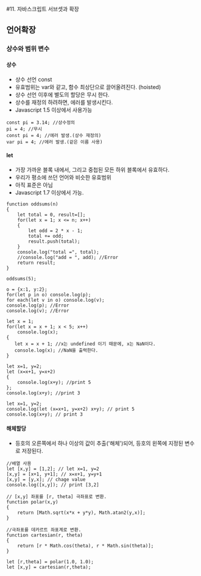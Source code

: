 #11. 자바스크립트 서브셋과 확장


## 언어확장 ##
### 상수와 범위 변수 ###
#### 상수 ####
- 상수 선언 const 
- 유효범위는 var와 같고, 함수 최상단으로 끌어올려진다. (hoisted)
- 상수 선언 이후에 별도의 할당은 무시 한다.
- 상수를 재정의 하려하면, 에러를 발생시킨다.
- Javascript 1.5 이상에서 사용가능

```
const pi = 3.14; //상수정의
pi = 4; //무시
const pi = 4; //에러 발생.(상수 재정의)
var pi = 4; //에러 발생.(같은 이름 사용)
```

#### let ####
- 가장 가까운 블록 내에서, 그리고 중첩된 모든 하위 블록에서 유효하다.
- 우리가 평소에 쓰던 언어와 비슷한 유효범위
- 아직 표준은 아님
- Javascript 1.7 이상에서 가능.

```
function oddsums(n)
{
    let total = 0, result=[];
    for(let x = 1; x <= n; x++)
    {
        let odd = 2 * x - 1;
        total += odd;
        result.push(total);
    }
    console.log("total =", total);
    //console.log("add = ", add); //Error
    return result;
}

oddsums(5);
```
```
o = {x:1, y:2};
for(let p in o) console.log(p);
for each(let v in o) console.log(v);
console.log(p); //Error
console.log(v); //Error
```
```
let x = 1;
for(let x = x + 1; x < 5; x++)
    console.log(x);
{
   let x = x + 1; //x는 undefined 이기 때문에, x는 NaN이다.
   console.log(x); //NaN을 출력한다.
}
```
```
let x=1, y=2;
let (x=x+1, y=x+2)
{
    console.log(x+y); //print 5
};
console.log(x+y); //print 3
```
```
let x=1, y=2;
console.log(let (x=x+1, y=x+2) x+y); // print 5
console.log(x+y); // print 3
```

#### 해체할당 ####
- 등호의 오른쪽에서 하나 이상의 값이 추출('해체')되어, 등호의 왼쪽에 지정된 변수로 저장된다.

```
//배열 사용
let [x,y] = [1,2]; // let x=1, y=2
[x,y] = [x+1, y+1]; // x=x+1, y=y+1
[x,y] = [y,x]; // chage value
console.log([x,y]); // print [3,2]
```
```
// [x,y] 좌표를 [r, theta] 극좌표로 변환.
function polar(x,y)
{
    return [Math.sqrt(x*x + y*y), Math.atan2(y,x)];
}

//극좌표를 데카르트 좌표계로 변환.
function cartesian(r, theta)
{
    return [r * Math.cos(theta), r * Math.sin(theta)];
}

let [r,theta] = polar(1.0, 1.0);
let [x,y] = cartesian(r,theta);
```
